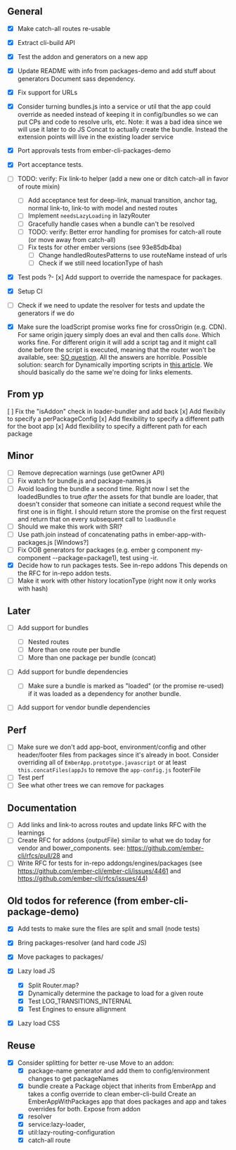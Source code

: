## General

- [x] Make catch-all routes re-usable
- [x] Extract cli-build API
- [x] Test the addon and generators on a new app
- [x] Update README with info from packages-demo and add stuff about generators
  Document sass dependency.
- [x] Fix support for URLs
- [x] Consider turning bundles.js into a service or util that the app could override
  as needed instead of keeping it in config/bundles so we can put CPs and code to resolve urls, etc.
  Note: it was a bad idea since we will use it later to do JS Concat to actually create the bundle.
  Instead the extension points will live in the existing loader service
- [x] Port approvals tests from ember-cli-packages-demo
- [x] Port acceptance tests.

- [ ] TODO: verify: Fix link-to helper (add a new one or ditch catch-all in favor of route mixin)
  - [ ] Add acceptance test for deep-link, manual transition, anchor tag, normal link-to, link-to with model and nested routes
  - [ ] Implement `needsLazyLoading` in lazyRouter
  - [ ] Gracefully handle cases when a bundle can't be resolved
  - [ ] TODO: verify: Better error handling for promises for catch-all route (or move away from catch-all)
  - [ ] Fix tests for other ember versions (see 93e85db4ba)
    - [ ] Change handledRoutesPatterns to use routeName instead of urls
    - [ ] Check if we still need locationType of hash

- [x] Test pods
?- [x] Add support to override the namespace for packages. 
- [x] Setup CI
- [ ] Check if we need to update the resolver for tests and update the generators if we do
- [x] Make sure the loadScript promise works fine for crossOrigin (e.g. CDN). 
  For same origin jquery simply does an eval and then calls `done`. Which works fine. 
  For different origin it will add a script tag and it might call done before the script is executed, meaning that the router won't be available, see: [SO question](http://stackoverflow.com/questions/1130921/is-the-callback-on-jquerys-getscript-unreliable-or-am-i-doing-something-wrong). All the answers are horrible. 
  Possible solution: search for Dynamically importing scripts in [this article](https://developer.mozilla.org/en-US/docs/Web/API/HTMLScriptElement). 
  We should basically do the same we're doing for links elements. 


## From yp
[ ] Fix the "isAddon" check in loader-bundler and add back
[x] Add flexibily to specify a perPackageConfig
[x] Add flexibility to specify a different path for the boot app
[x] Add flexibility to specify a different path for each package

## Minor
- [ ] Remove deprecation warnings (use getOwner API)
- [ ] Fix watch for bundle.js and package-names.js
- [ ] Avoid loading the bundle a second time. Right now I set the loadedBundles to true *after* the assets for that bundle are loader, that doesn't consider that someone can initiate a second request while the first one is in flight. I should return store the promise on the first request and return that on every subsequent call to `loadBundle`
- [ ] Should we make this work with SRI? 
- [ ] Use path.join instead of concatenating paths in ember-app-with-packages.js [Windows?]
- [ ] Fix OOB generators for packages (e.g. ember g component my-component --package=package1), test using -ir. 
- [x] Decide how to run packages tests. See in-repo addons
  This depends on the RFC for in-repo addon tests.
- [ ] Make it work with other history locationType (right now it only works with hash)

## Later

- [ ] Add support for bundles
  - [ ] Nested routes
  - [ ] More than one route per bundle
  - [ ] More than one package per bundle (concat)
- [ ] Add support for bundle dependencies
  - [ ] Make sure a bundle is marked as "loaded" (or the promise re-used) if it was loaded as a dependency for another bundle. 
- [ ] Add support for vendor bundle dependencies


## Perf

- [ ] Make sure we don't add app-boot, environment/config and other header/footer files from packages since it's already in boot.
  Consider overriding all of  `EmberApp.prototype.javascript` or at least `this.concatFiles(appJs` to remove the `app-config.js` footerFile
- [ ] Test perf
- [ ] See what other trees we can remove for packages

## Documentation
- [ ] Add links and link-to across routes and update links RFC with the learnings
- [ ] Create RFC for addons {outputFile} similar to what we do today for vendor and bower_components.
  see: https://github.com/ember-cli/rfcs/pull/28 and
- [ ] Write RFC for tests for in-repo addongs/engines/packages (see https://github.com/ember-cli/ember-cli/issues/4461 and https://github.com/ember-cli/rfcs/issues/44)

## Old todos for reference (from ember-cli-package-demo)
- [x] Add tests to make sure the files are split and small (node tests)
- [x] Bring packages-resolver (and hard code JS)
- [x] Move packages to packages/
- [x] Lazy load JS
  - [x] Split Router.map?
  - [x] Dynamically determine the package to load for a given route
  - [x] Test LOG_TRANSITIONS_INTERNAL
  - [x] Test Engines to ensure allignment
- [x] Lazy load CSS


## Reuse

- [x] Consider splitting for better re-use
  Move to an addon:
    - [x] package-name generator and add them to config/environment changes to get packageNames
    - [x] bundle
    create a Package object that inherits from EmberApp and takes a config override to clean ember-cli-build
    Create an EmberAppWithPackages app that does packages and app and takes overrides for both.
    Expose from addon
    - [x] resolver
    - [x] service:lazy-loader,
    - [x] util:lazy-routing-configuration
    - [x] catch-all route
